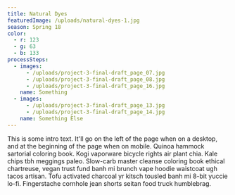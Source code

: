 ```yaml
---
title: Natural Dyes
featuredImage: /uploads/natural-dyes-1.jpg
season: Spring 18
color:
  - r: 123
  - g: 63
  - b: 133
processSteps:
  - images:
      - /uploads/project-3-final-draft_page_07.jpg
      - /uploads/project-3-final-draft_page_08.jpg
      - /uploads/project-3-final-draft_page_16.jpg
    name: Something
  - images:
      - /uploads/project-3-final-draft_page_13.jpg
      - /uploads/project-3-final-draft_page_14.jpg
    name: Something Else
---
```

This is some intro text. It'll go on the left of the page when on a desktop, and at the beginning of the page when on mobile. Quinoa hammock sartorial coloring book. Kogi vaporware bicycle rights air plant chia. Kale chips tbh meggings paleo. Slow-carb master cleanse coloring book ethical chartreuse, vegan trust fund banh mi brunch vape hoodie waistcoat ugh tacos artisan. Tofu activated charcoal yr kitsch tousled banh mi 8-bit yuccie lo-fi. Fingerstache cornhole jean shorts seitan food truck humblebrag.
